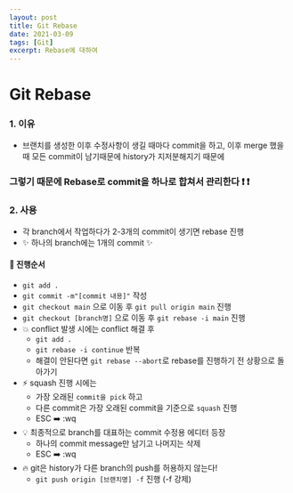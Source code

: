 ```yaml
---
layout: post
title: Git Rebase
date: 2021-03-09
tags: [Git]
excerpt: Rebase에 대하여
---
```


# Git Rebase

### 1. 이유

- 브랜치를 생성한 이후 수정사항이 생길 때마다 commit을 하고, 이후 merge 했을 때 모든 commit이 남기때문에 history가 지저분해지기 때문에

### 그렇기 때문에 Rebase로 commit을 하나로 합쳐서 관리한다 ❗️ ❗️

### 2. 사용

- 각 branch에서 작업하다가 2-3개의 commit이 생기면 rebase 진행
- ✨ 하나의 branch에는 1개의 commit ✨

#### 🌈 진행순서

- `git add .`
- `git commit -m"[commit 내용]"` 작성
- `git checkout main` 으로 이동 후 `git pull origin main` 진행
- `git checkout [branch명]` 으로 이동 후 `git rebase -i main` 진행
- 💥 conflict 발생 시에는 conflict 해결 후
  - `git add . `
  - `git rebase -i continue` 반복
  - 해결이 안된다면 `git rebase --abort`로 rebase를
    진행하기 전 상황으로 돌아가기
- ⚡️ squash 진행 시에는
  - 가장 오래된 `commit을 pick` 하고
  - 다른 commit은 가장 오래된 commit을 기준으로 `squash` 진행
  - ESC ➡️ :wq
- 💡 최종적으로 branch를 대표하는 commit 수정용 에디터 등장
  - 하나의 commit message만 남기고 나머지는 삭제
  - ESC ➡️ :wq
- 🔥 git은 history가 다른 branch의 push를 허용하지 않는다!
  - `git push origin [브랜치명] -f` 진행 (-f 강제)
